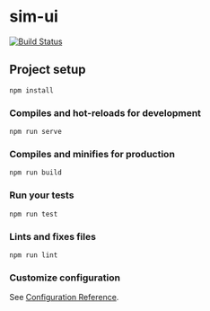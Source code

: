# sim-ui

[![Build Status](https://travis-ci.org/xiongxiong109/sim-ui.svg?branch=master)](https://travis-ci.org/xiongxiong109/sim-ui)

## Project setup
```
npm install
```

### Compiles and hot-reloads for development
```
npm run serve
```

### Compiles and minifies for production
```
npm run build
```

### Run your tests
```
npm run test
```

### Lints and fixes files
```
npm run lint
```

### Customize configuration
See [Configuration Reference](https://cli.vuejs.org/config/).
